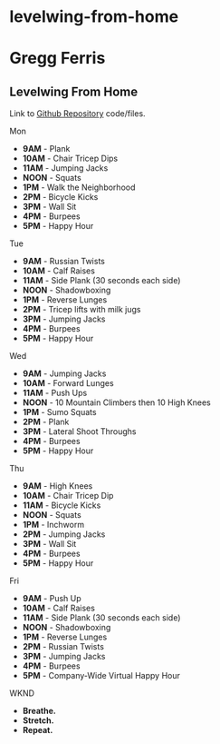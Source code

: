 # levelwing-from-home

<!DOCTYPE html>
<html xmlns="http://www.w3.org/1999/xhtml" lang="en" xml:lang="en">
<!--[if IE 7 ]><html class="no-js ie ie7 lte7 lte8 lte9" lang="en-US"><![endif]-->
<!--[if IE 8 ]><html class="no-js ie ie8 lte8 lte9" lang="en-US"><![endif]-->
<!--[if IE 9 ]><html class="no-js ie ie9 lte9>" lang="en-US"><![endif]-->
<head>
<meta charset="utf-8" />
<meta http-equiv="X-UA-Compatible" content="IE=edge" />
<meta name="robots" content="noindex, nofollow" />
<meta name="description" content="We are pausing business travel, closing our physical doors as of March 16th, and moving our entire team to full-time, active Work-From-Home status." />
<meta name="author" content="Gregg Ferris | Levelwing From Home" />
<meta name="mobile-web-app-capable" content="yes" />
<meta name="viewport" content="width=device-width, initial-scale=1.0" /> 

<link rel="stylesheet" href="css/custom.css" />
<link rel="stylesheet" href="https://stackpath.bootstrapcdn.com/bootstrap/4.3.1/css/bootstrap.min.css" integrity="sha384-ggOyR0iXCbMQv3Xipma34MD+dH/1fQ784/j6cY/iJTQUOhcWr7x9JvoRxT2MZw1T" crossorigin="anonymous">
<link href="https://fonts.googleapis.com/css2?family=Rubik:wght@300;400&display=swap" rel="stylesheet">
<link rel="icon" href="favicon.ico" type="image/x-icon">

</head>
<body>

<div class="blue-boxes">
	<div class="container">
		<div class="row">
			<div class="col">
				<hgroup>
					<h1>Gregg Ferris</h1>
					<h2>Levelwing From Home</h2>
					<p>Link to <a href="https://github.com/greggferris/levelwing-from-home" target="_blank">Github Repository</a> code/files.</p>
				</hgroup>
			</div>
		</div>
		<div class="row">
			<div class="col-md-4 col-lg-2 one">
				<span>Mon</span>	
				<ul>
					<li><strong>9AM</strong> - Plank</li>
                    <li><strong>10AM</strong> - Chair Tricep Dips</li>
                    <li><strong>11AM</strong> - Jumping Jacks</li>
                    <li><strong>NOON</strong> - Squats</li>
                    <li><strong>1PM</strong> - Walk the Neighborhood</li>
                    <li><strong>2PM</strong> - Bicycle Kicks</li>
                    <li><strong>3PM</strong> - Wall Sit</li>
                    <li><strong> 4PM</strong> - Burpees</li>
                    <li><strong> 5PM</strong> - Happy Hour</li>
				</ul>
			</div>
			<div class="col-md-4 col-lg-2">
				<span>Tue</span>
				<ul>
					<li><strong>9AM</strong> - Russian Twists</li>
                    <li><strong>10AM</strong> - Calf Raises</li>
                    <li><strong>11AM</strong> - Side Plank (30 seconds each side)</li>
                    <li><strong>NOON</strong> - Shadowboxing</li>
                    <li><strong>1PM</strong> - Reverse Lunges</li>
                    <li><strong>2PM</strong> - Tricep lifts with milk jugs</li>
                    <li><strong>3PM</strong> - Jumping Jacks</li>
                    <li><strong>4PM</strong> - Burpees</li>
                    <li><strong>5PM</strong> - Happy Hour
				</ul>
			</div>
			<div class="col-md-4 col-lg-2">
				<span>Wed</span>
				<ul>
					<li><strong>9AM</strong> - Jumping Jacks</li>
                    <li><strong>10AM</strong> - Forward Lunges</li>
                    <li><strong>11AM</strong> - Push Ups</li>
                    <li><strong>NOON</strong> - 10 Mountain Climbers then 10 High Knees</li>
                    <li><strong>1PM</strong> - Sumo Squats</li>
                    <li><strong>2PM</strong> - Plank</li>
                    <li><strong>3PM</strong> - Lateral Shoot Throughs</li>
                    <li><strong>4PM</strong> - Burpees</li>
                    <li><strong>5PM</strong> - Happy Hour</li>
				</ul>
			</div>
			<div class="col-md-4 col-lg-2">
				<span>Thu</span>
				<ul>
					<li><strong>9AM</strong> - High Knees</li>
                    <li><strong>10AM</strong> - Chair Tricep Dip</li>
                    <li><strong>11AM</strong> - Bicycle Kicks</li>
                    <li><strong>NOON</strong> - Squats</li>
                    <li><strong>1PM</strong> - Inchworm</li>
                    <li><strong>2PM</strong> - Jumping Jacks</li>
                    <li><strong>3PM</strong> - Wall Sit</li>
                    <li><strong>4PM</strong> - Burpees</li>
                    <li><strong>5PM</strong> - Happy Hour</li>
				</ul>
			</div>
			<div class="col-md-4 col-lg-2">
				<span>Fri</span>
				<ul>
					<li><strong>9AM</strong> - Push Up</li>
                    <li><strong>10AM</strong> - Calf Raises</li>
                    <li><strong>11AM</strong> - Side Plank (30 seconds each side)</li>
                    <li><strong>NOON</strong> - Shadowboxing</li>
                    <li><strong>1PM</strong> - Reverse Lunges</li>
                    <li><strong>2PM</strong> - Russian Twists</li>
                    <li><strong>3PM</strong> - Jumping Jacks</li>
                    <li><strong>4PM</strong> - Burpees</li>
                    <li><strong>5PM</strong> - Company-Wide Virtual Happy Hour</li>
				</ul>
			</div>
			<div class="col-md-4 col-lg-2">
				<span>WKND</span>
				<ul>
					<li><strong>Breathe.</strong></li>
					<li><strong>Stretch.</strong></li>
					<li><strong>Repeat.</strong></li>
				</ul>
			</div>
		</div>
	</div>
</div>

</body>
</html>
